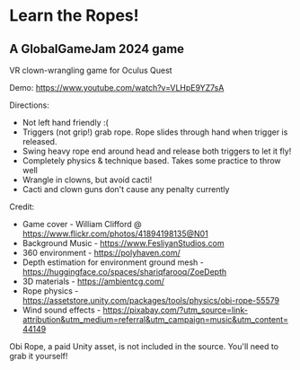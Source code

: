 # Learn the Ropes!
## A GlobalGameJam 2024 game 

VR clown-wrangling game for Oculus Quest

Demo: https://www.youtube.com/watch?v=VLHpE9YZ7sA

Directions:
- Not left hand friendly :(
- Triggers (not grip!) grab rope. Rope slides through hand when trigger is released.
- Swing heavy rope end around head and release both triggers to let it fly!
- Completely physics & technique based. Takes some practice to throw well
- Wrangle in clowns, but avoid cacti!
- Cacti and clown guns don't cause any penalty currently


Credit:
- Game cover - William Clifford @ https://www.flickr.com/photos/41894198135@N01
- Background Music - https://www.FesliyanStudios.com
- 360 environment - https://polyhaven.com/
- Depth estimation for environment ground mesh - https://huggingface.co/spaces/shariqfarooq/ZoeDepth
- 3D materials - https://ambientcg.com/
- Rope physics - https://assetstore.unity.com/packages/tools/physics/obi-rope-55579
- Wind sound effects - https://pixabay.com/?utm_source=link-attribution&utm_medium=referral&utm_campaign=music&utm_content=44149

Obi Rope, a paid Unity asset, is not included in the source. You'll need to grab it yourself!
